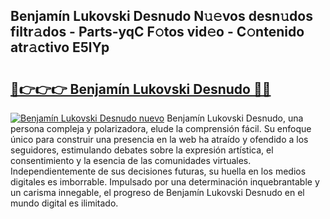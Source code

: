 ## Benjamín Lukovski Desnudo N𝚞𝚎vos desn𝚞dos filtr𝚊dos - Parts-yqC F𝚘tos vid𝚎o - C𝚘ntenido atr𝚊ctivo E5lYp

# <h2><a href="http://mbcatry.tromn.icu/?c=Benjam%c3%adn+Lukovski+Desnudo">🔗👉👉👉 Benjamín Lukovski Desnudo 🔗🔗</a></h2>

[![Benjamín Lukovski Desnudo nuevo](https://i.imgur.com/pEAQMta.gif)](http://mbcatry.tromn.icu/?c=Benjam%c3%adn+Lukovski+Desnudo)
Benjamín Lukovski Desnudo, una persona compleja y polarizadora, elude la comprensión fácil. Su enfoque único para construir una presencia en la web ha atraído y ofendido a los seguidores, estimulando debates sobre la expresión artística, el consentimiento y la esencia de las comunidades virtuales. Independientemente de sus decisiones futuras, su huella en los medios digitales es imborrable. Impulsado por una determinación inquebrantable y un carisma innegable, el progreso de Benjamín Lukovski Desnudo en el mundo digital es ilimitado.
